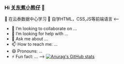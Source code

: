 ### Hi [关东煮小熊仔](https://www.xiaoxiongzai.fun) 👋


 🔭 在云泰数据中心学习
 🌱 自学HTML，CSS,JS等前端语言
 <--
- 👯 I’m looking to collaborate on ...
- 🤔 I’m looking for help with ...
- 💬 Ask me about ...
- 📫 How to reach me: ...
- 😄 Pronouns: ...
- ⚡ Fun fact: ...
-->
[![Anurag's GitHub stats](https://github-readme-stats.vercel.app/api?username=Axiano)](https://github.com/anuraghazra/github-readme-stats)


